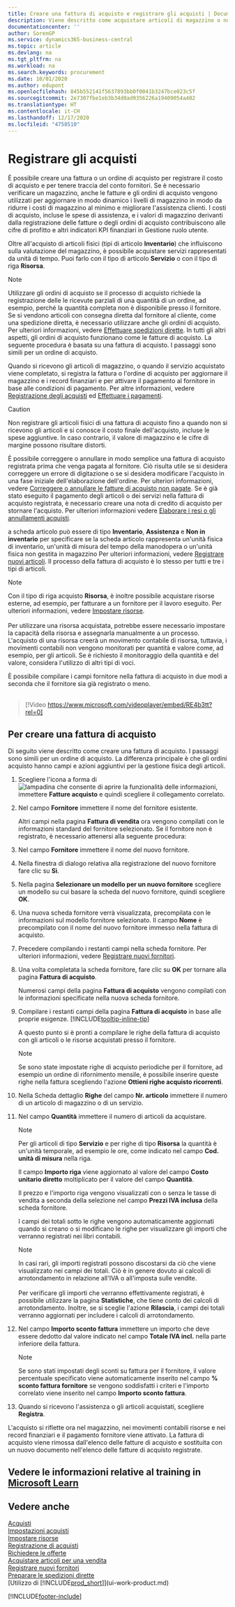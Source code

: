 ```yaml
---
title: Creare una fattura di acquisto e registrare gli acquisti | Documenti Microsoft
description: Viene descritto come acquistare articoli di magazzino o non o risorse creando e registrando le fatture o gli ordini di acquisto.
documentationcenter: ''
author: SorenGP
ms.service: dynamics365-business-central
ms.topic: article
ms.devlang: na
ms.tgt_pltfrm: na
ms.workload: na
ms.search.keywords: procurement
ms.date: 10/01/2020
ms.author: edupont
ms.openlocfilehash: 845b552141f5637893bb0f0041b3247bce023c5f
ms.sourcegitcommit: 2e7307fbe1eb3b34d0ad9356226a19409054a402
ms.translationtype: HT
ms.contentlocale: it-CH
ms.lasthandoff: 12/17/2020
ms.locfileid: "4758510"
---
```

# <a name="record-purchases"></a>Registrare gli acquisti
È possibile creare una fattura o un ordine di acquisto per registrare il costo di acquisto e per tenere traccia del conto fornitori. Se è necessario verificare un magazzino, anche le fatture e gli ordini di acquisto vengono utilizzati per aggiornare in modo dinamico i livelli di magazzino in modo da ridurre i costi di magazzino al minimo e migliorare l'assistenza clienti. I costi di acquisto, incluse le spese di assistenza, e i valori di magazzino derivanti dalla registrazione delle fatture o degli ordini di acquisto contribuiscono alle cifre di profitto e altri indicatori KPI finanziari in Gestione ruolo utente.

Oltre all'acquisto di articoli fisici (tipi di articolo **Inventario**) che influiscono sulla valutazione del magazzino, è possibile acquistare servizi rappresentati da unità di tempo. Puoi farlo con il tipo di articolo **Servizio** o con il tipo di riga **Risorsa**.

> [!NOTE]  
> Utilizzare gli ordini di acquisto se il processo di acquisto richiede la registrazione delle le ricevute parziali di una quantità di un ordine, ad esempio, perché la quantità completa non è disponibile presso il fornitore. Se si vendono articoli con consegna diretta dal fornitore al cliente, come una spedizione diretta, è necessario utilizzare anche gli ordini di acquisto. Per ulteriori informazioni, vedere [Effettuare spedizioni dirette](sales-how-drop-shipment.md). In tutti gli altri aspetti, gli ordini di acquisto funzionano come le fatture di acquisto. La seguente procedura è basata su una fattura di acquisto. I passaggi sono simili per un ordine di acquisto.

Quando si ricevono gli articoli di magazzino, o quando il servizio acquistato viene completato, si registra la fattura o l'ordine di acquisto per aggiornare il magazzino e i record finanziari e per attivare il pagamento al fornitore in base alle condizioni di pagamento. Per altre informazioni, vedere [Registrazione degli acquisti](ui-post-purchases.md) ed [Effettuare i pagamenti](payables-make-payments.md).

> [!CAUTION]  
> Non registrare gli articoli fisici di una fattura di acquisto fino a quando non si ricevono gli articoli e si conosce il costo finale dell'acquisto, incluse le spese aggiuntive. In caso contrario, il valore di magazzino e le cifre di margine possono risultare distorti.

È possibile correggere o annullare in modo semplice una fattura di acquisto registrata prima che venga pagata al fornitore. Ciò risulta utile se si desidera correggere un errore di digitazione o se si desidera modificare l'acquisto in una fase iniziale dell'elaborazione dell'ordine. Per ulteriori informazioni, vedere [Correggere o annullare le fatture di acquisto non pagate](purchasing-how-correct-cancel-unpaid-purchase-invoices.md). Se è già stato eseguito il pagamento degli articoli o dei servizi nella fattura di acquisto registrata, è necessario creare una nota di credito di acquisto per stornare l'acquisto. Per ulteriori informazioni vedere [Elaborare i resi o gli annullamenti acquisti](purchasing-how-process-purchase-returns-cancellations.md).

a scheda articolo può essere di tipo **Inventario**, **Assistenza** e **Non in inventario** per specificare se la scheda articolo rappresenta un'unità fisica di inventario, un'unità di misura del tempo della manodopera o un'unità fisica non gestita in magazzino Per ulteriori informazioni, vedere [Registrare nuovi articoli](inventory-how-register-new-items.md). Il processo della fattura di acquisto è lo stesso per tutti e tre i tipi di articoli.

> [!NOTE]
> Con il tipo di riga acquisto **Risorsa**, è inoltre possibile acquistare risorse esterne, ad esempio, per fatturare a un fornitore per il lavoro eseguito. Per ulteriori informazioni, vedere [Impostare risorse](projects-how-setup-resources.md).<br /><br />
> Per utilizzare una risorsa acquistata, potrebbe essere necessario impostare la capacità della risorsa e assegnarla manualmente a un processo. L'acquisto di una risorsa creerà un movimento contabile di risorsa, tuttavia, i movimenti contabili non vengono monitorati per quantità e valore come, ad esempio, per gli articoli. Se è richiesto il monitoraggio della quantità e del valore, considera l'utilizzo di altri tipi di voci.

È possibile compilare i campi fornitore nella fattura di acquisto in due modi a seconda che il fornitore sia già registrato o meno.
<br><br>  

> [!Video https://www.microsoft.com/videoplayer/embed/RE4b3tt?rel=0]

## <a name="to-create-a-purchase-invoice"></a>Per creare una fattura di acquisto
Di seguito viene descritto come creare una fattura di acquisto. I passaggi sono simili per un ordine di acquisto. La differenza principale è che gli ordini acquisto hanno campi e azioni aggiuntivi per la gestione fisica degli articoli.

1. Scegliere l'icona a forma di ![lampadina che consente di aprire la funzionalità delle informazioni](media/ui-search/search_small.png "Informazioni sull'operazione che si desidera eseguire"), immettere **Fatture acquisto** e quindi scegliere il collegamento correlato.  
2. Nel campo **Fornitore** immettere il nome del fornitore esistente.

    Altri campi nella pagina **Fattura di vendita** ora vengono compilati con le informazioni standard del fornitore selezionato. Se il fornitore non è registrato, è necessario attenersi alla seguente procedura:
3. Nel campo **Fornitore** immettere il nome del nuovo fornitore.
4. Nella finestra di dialogo relativa alla registrazione del nuovo fornitore fare clic su **Sì**.
5. Nella pagina **Selezionare un modello per un nuovo fornitore** scegliere un modello su cui basare la scheda del nuovo fornitore, quindi scegliere **OK**.
6. Una nuova scheda fornitore verrà visualizzata, precompilata con le informazioni sul modello fornitore selezionato. Il campo **Nome** è precompilato con il nome del nuovo fornitore immesso nella fattura di acquisto.
7. Precedere compilando i restanti campi nella scheda fornitore. Per ulteriori informazioni, vedere [Registrare nuovi fornitori](purchasing-how-register-new-vendors.md).  
8. Una volta completata la scheda fornitore, fare clic su **OK** per tornare alla pagina **Fattura di acquisto**.

    Numerosi campi della pagina **Fattura di acquisto** vengono compilati con le informazioni specificate nella nuova scheda fornitore.
9. Compilare i restanti campi della pagina **Fattura di acquisto** in base alle proprie esigenze. [!INCLUDE[tooltip-inline-tip](includes/tooltip-inline-tip_md.md)]

    A questo punto si è pronti a compilare le righe della fattura di acquisto con gli articoli o le risorse acquistati presso il fornitore.

    > [!NOTE]  
    >   Se sono state impostate righe di acquisto periodiche per il fornitore, ad esempio un ordine di rifornimento mensile, è possibile inserire queste righe nella fattura scegliendo l'azione **Ottieni righe acquisto ricorrenti**.
10. Nella Scheda dettaglio **Righe** del campo **Nr. articolo** immettere il numero di un articolo di magazzino o di un servizio.
11. Nel campo **Quantità** immettere il numero di articoli da acquistare.

    > [!NOTE]  
    >   Per gli articoli di tipo **Servizio** e per righe di tipo **Risorsa** la quantità è un'unità temporale, ad esempio le ore, come indicato nel campo **Cod. unità di misura** nella riga.

    Il campo **Importo riga** viene aggiornato al valore del campo **Costo unitario diretto** moltiplicato per il valore del campo **Quantità**.

    Il prezzo e l'importo riga vengono visualizzati con o senza le tasse di vendita a seconda della selezione nel campo **Prezzi IVA inclusa** della scheda fornitore.

    I campi dei totali sotto le righe vengono automaticamente aggiornati quando si creano o si modificano le righe per visualizzare gli importi che verranno registrati nei libri contabili.

    > [!NOTE]
    > In casi rari, gli importi registrati possono discostarsi da ciò che viene visualizzato nei campi dei totali. Ciò è in genere dovuto ai calcoli di arrotondamento in relazione all'IVA o all'imposta sulle vendite.<br /><br />Per verificare gli importi che verranno effettivamente registrati, è possibile utilizzare la pagina **Statistiche**, che tiene conto dei calcoli di arrotondamento. Inoltre, se si sceglie l'azione **Rilascia**, i campi dei totali verranno aggiornati per includere i calcoli di arrotondamento.

12. Nel campo **Importo sconto fattura** immettere un importo che deve essere dedotto dal valore indicato nel campo **Totale IVA incl.** nella parte inferiore della fattura.

    > [!NOTE]  
    >   Se sono stati impostati degli sconti su fattura per il fornitore, il valore percentuale specificato viene automaticamente inserito nel campo **% sconto fattura fornitore** se vengono soddisfatti i criteri e l'importo correlato viene inserito nel campo **Importo sconto fattura**.
13. Quando si ricevono l'assistenza o gli articoli acquistati, scegliere **Registra**.

L'acquisto si riflette ora nel magazzino, nei movimenti contabili risorse e nei record finanziari e il pagamento fornitore viene attivato. La fattura di acquisto viene rimossa dall'elenco delle fatture di acquisto e sostituita con un nuovo documento nell'elenco delle fatture di acquisto registrate.

## <a name="see-related-training-at-microsoft-learn"></a>Vedere le informazioni relative al training in [Microsoft Learn](/learn/modules/processing-invoices-dynamics-365-business-central/index)

## <a name="see-also"></a>Vedere anche
[Acquisti](purchasing-manage-purchasing.md)  
[Impostazioni acquisti](purchasing-setup-purchasing.md)  
[Impostare risorse](projects-how-setup-resources.md)  
[Registrazione di acquisti](ui-post-purchases.md)  
[Richiedere le offerte](purchasing-how-request-quotes.md)  
[Acquistare articoli per una vendita](purchasing-how-purchase-products-sale.md)  
[Registrare nuovi fornitori](purchasing-how-register-new-vendors.md)  
[Preparare le spedizioni dirette](sales-how-drop-shipment.md)  
[Utilizzo di [!INCLUDE[prod_short](includes/prod_short.md)]](ui-work-product.md)


[!INCLUDE[footer-include](includes/footer-banner.md)]